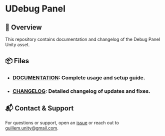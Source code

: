 # UDebug Panel

## 📖 Overview
This repository contains documentation and changelog of the Debug Panel Unity asset.

## 📦 Files
- ### [DOCUMENTATION](https://github.com/GuillemTools/UDebugPanel/blob/main/DOCUMENTATION.md): Complete usage and setup guide.
- ### [CHANGELOG](https://github.com/GuillemTools/UDebugPanel/blob/main/CHANGELOG.md): Detailed changelog of updates and fixes.

## 📬 Contact & Support
For questions or support, open an [issue](https://github.com/GuillemUnity/UnityDebugPanel/issues) or reach out to [guillem.unity@gmail.com](mailto:guillem.unity@gmail.com).
